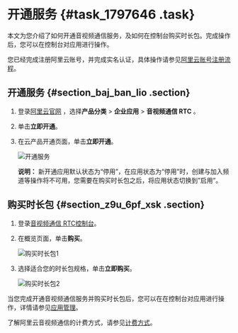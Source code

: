 # 开通服务 {#task_1797646 .task}

本文为您介绍了如何开通音视频通信服务，及如何在控制台购买时长包。完成操作后，您可以在控制台对应用进行操作。

您已经完成注册阿里云账号，并完成实名认证，具体操作请参见[阿里云账号注册流程](../cn.zh-CN/.md#)。

## 开通服务 {#section_baj_ban_lio .section}

1.  登录[阿里云官网](https://www.aliyun.com) ，选择**产品分类** \> **企业应用** \> **音视频通信 RTC** 。
2.  单击**立即开通**。
3.  在云产品开通页面，单击**立即开通**。 

    ![开通服务](http://static-aliyun-doc.oss-cn-hangzhou.aliyuncs.com/assets/img/170793/156698234957437_zh-CN.png)

    **说明：** 新开通应用默认状态为“停用”，在应用状态为“停用”时，创建与加入频道等操作将不可用，您需要在购买时长包之后，将应用状态切换到”启用”。


## 购买时长包 {#section_z9u_6pf_xsk .section}

1.  登录[音视频通信 RTC控制台](https://rtc.console.aliyun.com)。
2.  在概览页面，单击**购买**。 

    ![购买时长包1](http://static-aliyun-doc.oss-cn-hangzhou.aliyuncs.com/assets/img/170793/156698234957438_zh-CN.png)

3.  选择适合您的时长包规格，单击**立即购买**。 

    ![购买时长包2](http://static-aliyun-doc.oss-cn-hangzhou.aliyuncs.com/assets/img/170793/156698234957439_zh-CN.png)


当您完成开通音视频通信服务并购买时长包后，您可以在在控制台对应用进行操作，详情请参见[应用管理](../cn.zh-CN/控制台指南/应用管理.md#)。

了解阿里云音视频通信的计费方式，请参见[计费方式](cn.zh-CN/产品定价/计费方式.md#)。


